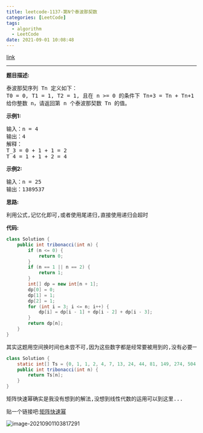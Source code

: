 ```yaml
---
title: leetcode-1137-第N个泰波那契数
categories: [LeetCode]
tags:
  - algorithm
  - LeetCode
date: 2021-09-01 10:08:48
---
```


[link](https://leetcode-cn.com/problems/n-th-tribonacci-number/)

<hr/>

**题目描述:**

<pre>
泰波那契序列 Tn 定义如下： 
T0 = 0, T1 = 1, T2 = 1, 且在 n >= 0 的条件下 Tn+3 = Tn + Tn+1 + Tn+2
给你整数 n，请返回第 n 个泰波那契数 Tn 的值。
</pre>

**示例1:**

<pre>
输入：n = 4
输出：4
解释：
T_3 = 0 + 1 + 1 = 2
T_4 = 1 + 1 + 2 = 4
</pre>

**示例2:**

<pre>
输入：n = 25
输出：1389537
</pre>

**思路:**

<pre>
利用公式,记忆化即可,或者使用尾递归,直接使用递归会超时
</pre>

**代码:**

```java
class Solution {
    public int tribonacci(int n) {
        if (n <= 0) {
            return 0;
        }
        if (n == 1 || n == 2) {
            return 1;
        }
        int[] dp = new int[n + 1];
        dp[0] = 0;
        dp[1] = 1;
        dp[2] = 1;
        for (int i = 3; i <= n; i++) {
            dp[i] = dp[i - 1] + dp[i - 2] + dp[i - 3];
        }
        return dp[n];
    }
}
```

<pre>
其实这题用空间换时间也未尝不可,因为这些数字都是经常要被用到的,没有必要一一枚举
</pre>

```java
class Solution {
    static int[] Ts = {0, 1, 1, 2, 4, 7, 13, 24, 44, 81, 149, 274, 504, 927, 1705, 3136, 5768, 10609, 19513, 35890, 66012, 121415, 223317, 410744, 755476, 1389537, 2555757, 4700770, 8646064, 15902591, 29249425, 53798080, 98950096, 181997601, 334745777, 615693474, 1132436852, 2082876103};
    public int tribonacci(int n) {
        return Ts[n];
    }
}
```

<pre>
矩阵快速幂确实是我没有想到的解法,没想到线性代数的运用可以到这里...
</pre>

贴一个链接吧:[矩阵快速幂](https://leetcode-cn.com/problems/n-th-tribonacci-number/solution/gong-shui-san-xie-yi-ti-si-jie-die-dai-d-m1ie/)

![image-20210901103817291](https://gitee.com/cao_ziqiang/img/raw/master/20210901103817.png)

